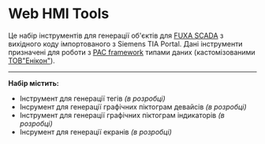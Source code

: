 # Web HMI Tools 
Це набір інструментів для генерації об'єктів для [FUXA SCADA](https://github.com/frangoteam/FUXA) з вихідного коду імпортованого з Siemens TIA Portal. Дані інструменти призначені для роботи з [PAC framework](https://github.com/pupenasan/PACFramework) типами даних (кастомізованими [ТОВ"Енікон"](https://enicon.com.ua/)). 

---

**Набір містить:** 
- Інструмент для генерації тегів *(в розробці)*
- Інсрумент для генерації графічних піктограм девайсів *(в розробці)*
- Інструмент для генерації графічних піктограм індикаторів *(в розробці)*
- Інсрумент для генерації екранів *(в розробці)*